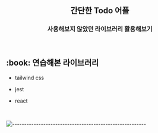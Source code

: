 
<h2 align="center"> 간단한 Todo 어플 </h1>
<h3 align="center"> 사용해보지 않았던 라이브러리 활용해보기 </h3> 
<br />

<h2 id="프로젝트소개"> :book: 연습해본 라이브러리 </h2>

- tailwind css
- jest
- react


  <br />

![--------------------------------------------------------](https://raw.githubusercontent.com/andreasbm/readme/master/assets/lines/rainbow.png)
